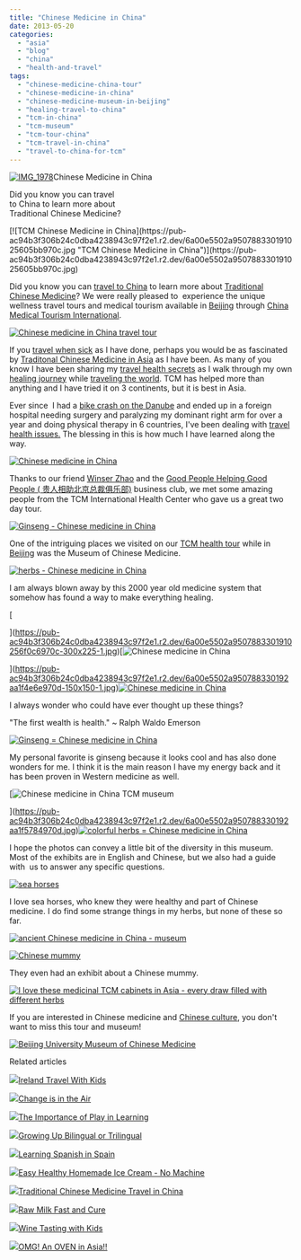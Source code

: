 ```yaml
---
title: "Chinese Medicine in China"
date: 2013-05-20
categories: 
  - "asia"
  - "blog"
  - "china"
  - "health-and-travel"
tags: 
  - "chinese-medicine-china-tour"
  - "chinese-medicine-in-china"
  - "chinese-medicine-museum-in-beijing"
  - "healing-travel-to-china"
  - "tcm-in-china"
  - "tcm-museum"
  - "tcm-tour-china"
  - "tcm-travel-in-china"
  - "travel-to-china-for-tcm"
---
```


[![IMG_1978](https://pub-ac94b3f306b24c0dba4238943c97f2e1.r2.dev/6a00e5502a9507883301901c600442970b.jpg "IMG_1978")](https://pub-ac94b3f306b24c0dba4238943c97f2e1.r2.dev/6a00e5502a9507883301901c600442970b.jpg)Chinese Medicine in China  
  
Did you know you can travel  
to China to learn more about  
Traditional Chinese Medicine?

<!--more--> [![TCM Chinese Medicine in China](https://pub-ac94b3f306b24c0dba4238943c97f2e1.r2.dev/6a00e5502a950788330191025605bb970c.jpg "TCM Chinese Medicine in China")](https://pub-ac94b3f306b24c0dba4238943c97f2e1.r2.dev/6a00e5502a950788330191025605bb970c.jpg)  
  
Did you know you can [travel to China](http://soultravelers3new.local/2012/11/china-travel-in-the-autumn.html "travel to china") to learn more about [Traditional Chinese Medicine](http://soultravelers3new.local/2013/04/traditional-chinese-medicine-travel-in-china.html "traditional chinese medicine travel in China")? We were really pleased to  experience the unique wellness travel tours and medical tourism available in [Beijing](http://soultravelers3new.local/2013/01/best-things-to-do-in-beijing-china-.html "best things to do in Beijing") through [China Medical Tourism International](http://en.healthtourism.cn/te_aboutus_company/0/0.chtml "China Medical Tourism International").  
  
[![Chinese medicine in China travel tour](https://pub-ac94b3f306b24c0dba4238943c97f2e1.r2.dev/6a00e5502a950788330192aa1f3c0a970d.jpg "Chinese medicine in China travel tour")](https://pub-ac94b3f306b24c0dba4238943c97f2e1.r2.dev/6a00e5502a950788330192aa1f3c0a970d.jpg)  
  
If you [travel when sick](http://soultravelers3new.local/2012/10/traveling-while-sick-or-with-health-medical-challenges.html "travel when sick") as I have done, perhaps you would be as fascinated by [Traditonal Chinese Medicine in Asia](http://soultravelers3new.local/2012/10/traditional-chinese-medicine-in-asia.html "traditonal Chinese Medicine in Asia") as I have been. As many of you know I have been sharing my [travel health secrets](http://soultravelers3new.local/2011/09/travel-health-secrets-for-long-term-digital-nomads.html#more "travel health secrets") as I walk through my own [healing journey](http://soultravelers3new.local/2012/04/health-organic-raw-foods-and-travel.html#more "healing journey") while [traveling the world](http://soultravelers3new.local/2012/01/amazing-family-world-tour.html "traveling the world nomad family travel"). TCM has helped more than anything and I have tried it on 3 continents, but it is best in Asia.  
  
Ever since  I had a [bike crash on the Danube](http://soultravelers3new.local/2009/09/-a-travelers-tragic-tale-handling-travel-disasters-medical-emergency-.html "bike crash danube") and ended up in a foreign hospital needing surgery and paralyzing my dominant right arm for over a year and doing physical therapy in 6 countries, I've been dealing with [travel health issues.](http://soultravelers3new.local/2012/06/healthy-food-and-travel.html#more "travel and health") The blessing in this is how much I have learned along the way.  
  
[![Chinese medicine in China](https://pub-ac94b3f306b24c0dba4238943c97f2e1.r2.dev/6a00e5502a9507883301901c60dd30970b.jpg "Chinese medicine in China")](https://pub-ac94b3f306b24c0dba4238943c97f2e1.r2.dev/6a00e5502a9507883301901c60dd30970b.jpg)  
  
Thanks to our friend [Winser Zhao](http://www.chinatravel20.com/ "winser Zhao china travel") and the [Good People Helping Good People ( 贵人相助北京总裁俱乐部)](http://soultravelers3new.local/2013/03/good-people-helping-good-people-%E8%B4%B5%E4%BA%BA%E7%9B%B8%E5%8A%A9.html "good people business club in Beijing") business club, we met some amazing people from the TCM International Health Center who gave us a great two day tour.  
  
[![Ginseng - Chinese medicine in China](https://pub-ac94b3f306b24c0dba4238943c97f2e1.r2.dev/6a00e5502a9507883301901c60df2d970b.jpg "Ginseng - Chinese medicine in China")](https://pub-ac94b3f306b24c0dba4238943c97f2e1.r2.dev/6a00e5502a9507883301901c60df2d970b.jpg)  
  
One of the intriguing places we visited on our [TCM health tour](http://soultravelers3new.local/2012/12/confusius-temple-in-beijing-and-tcm-tourism.html "TCM health tour") while in [Beijing](http://soultravelers3new.local/2012/11/forbidden-city-and-beijings-best.html "Beijing best ") was the Museum of Chinese Medicine.  
  
[![herbs - Chinese medicine in China](https://pub-ac94b3f306b24c0dba4238943c97f2e1.r2.dev/6a00e5502a950788330192aa202790970d.jpg "herbs - Chinese medicine in China")](https://pub-ac94b3f306b24c0dba4238943c97f2e1.r2.dev/6a00e5502a950788330192aa202790970d.jpg)  
  
I am always blown away by this 2000 year old medicine system that somehow has found a way to make everything healing.  
  
[  
  
  
](https://pub-ac94b3f306b24c0dba4238943c97f2e1.r2.dev/6a00e5502a9507883301910256f0c6970c-300x225-1.jpg)[![Chinese medicine in China](https://pub-ac94b3f306b24c0dba4238943c97f2e1.r2.dev/6a00e5502a950788330192aa1f4e6e970d.jpg "Chinese medicine in China")  
  
](https://pub-ac94b3f306b24c0dba4238943c97f2e1.r2.dev/6a00e5502a950788330192aa1f4e6e970d-150x150-1.jpg)[![Chinese medicine in China](https://pub-ac94b3f306b24c0dba4238943c97f2e1.r2.dev/6a00e5502a9507883301910256f0c6970c.jpg "Chinese medicine in China")](https://pub-ac94b3f306b24c0dba4238943c97f2e1.r2.dev/6a00e5502a9507883301910256f0c6970c-300x225-1.jpg)  
  
I always wonder who could have ever thought up these things?  
  
  
"The first wealth is health." ~ Ralph Waldo Emerson  
  
[![Ginseng = Chinese medicine in China](https://pub-ac94b3f306b24c0dba4238943c97f2e1.r2.dev/6a00e5502a950788330192aa1f549f970d.jpg "Ginseng = Chinese medicine in China")](https://pub-ac94b3f306b24c0dba4238943c97f2e1.r2.dev/6a00e5502a950788330192aa1f549f970d.jpg)  
  
My personal favorite is ginseng because it looks cool and has also done wonders for me. I think it is the main reason I have my energy back and it has been proven in Western medicine as well.  
  
[![Chinese medicine in China TCM museum](https://pub-ac94b3f306b24c0dba4238943c97f2e1.r2.dev/6a00e5502a950788330192aa1f5784970d.jpg "Chinese medicine in China TCM museum")  
  
](https://pub-ac94b3f306b24c0dba4238943c97f2e1.r2.dev/6a00e5502a950788330192aa1f5784970d.jpg)[![colorful herbs = Chinese medicine in China](http://soultravelers3new.local/wp-content/uploads/wp-content/uploads/2025/09/6a00e5502a9507883301910256f91b970c.jpg "colorful herbs = Chinese medicine in China")](https://pub-ac94b3f306b24c0dba4238943c97f2e1.r2.dev/6a00e5502a9507883301910256f91b970c.jpg)  
  
I hope the photos can convey a little bit of the diversity in this museum. Most of the exhibits are in English and Chinese, but we also had a guide with  us to answer any specific questions.  
  
[![sea horses](https://pub-ac94b3f306b24c0dba4238943c97f2e1.r2.dev/6a00e5502a9507883301910256fb58970c.jpg "sea horses")](https://pub-ac94b3f306b24c0dba4238943c97f2e1.r2.dev/6a00e5502a9507883301910256fb58970c.jpg)  
  
I love sea horses, who knew they were healthy and part of Chinese medicine. I do find some strange things in my herbs, but none of these so far.  
  
  
[![ancient Chinese medicine in China - museum](https://pub-ac94b3f306b24c0dba4238943c97f2e1.r2.dev/6a00e5502a950788330192aa1f7600970d.jpg "ancient Chinese medicine in China - museum")](https://pub-ac94b3f306b24c0dba4238943c97f2e1.r2.dev/6a00e5502a950788330192aa1f7600970d.jpg)  
  
  
[![Chinese mummy](https://pub-ac94b3f306b24c0dba4238943c97f2e1.r2.dev/6a00e5502a9507883301910257161f970c.jpg "Chinese mummy")](https://pub-ac94b3f306b24c0dba4238943c97f2e1.r2.dev/6a00e5502a9507883301910257161f970c.jpg)  
  
They even had an exhibit about a Chinese mummy.  
  
[![I love these medicinal TCM cabinets in Asia - every draw filled with different herbs](https://pub-ac94b3f306b24c0dba4238943c97f2e1.r2.dev/6a00e5502a950788330192aa1f790e970d.jpg "I love these medicinal TCM cabinets in Asia - every draw filled with different herbs")](https://pub-ac94b3f306b24c0dba4238943c97f2e1.r2.dev/6a00e5502a950788330192aa1f790e970d.jpg)  
  
If you are interested in Chinese medicine and [Chinese culture](http://soultravelers3new.local/2012/06/chines.html "Chinese culture - tea ceremony"), you don't want to miss this tour and museum!  
  
[![Beijing University Museum of Chinese Medicine](https://pub-ac94b3f306b24c0dba4238943c97f2e1.r2.dev/6a00e5502a9507883301910256ec2c970c.jpg "Beijing University Museum of Chinese Medicine")](https://pub-ac94b3f306b24c0dba4238943c97f2e1.r2.dev/6a00e5502a9507883301910256ec2c970c.jpg)  
  
  

Related articles  
  

[![](http://i.zemanta.com/157055767_80_80.jpg)](http://soultravelers3new.local/2013/04/ireland-travel-with-kids.html)[Ireland Travel With Kids](http://soultravelers3new.local/2013/04/ireland-travel-with-kids.html)

[![](http://i.zemanta.com/163222515_80_80.jpg)](http://soultravelers3new.local/2013/04/change-is-in-the-air.html)[Change is in the Air](http://soultravelers3new.local/2013/04/change-is-in-the-air.html)

[![](http://i.zemanta.com/167436186_80_80.jpg)](http://soultravelers3new.local/2013/05/the-importance-of-play-in-learning.html)[The Importance of Play in Learning](http://soultravelers3new.local/2013/05/the-importance-of-play-in-learning.html)

[![](http://i.zemanta.com/158297724_80_80.jpg)](http://soultravelers3new.local/2013/04/growing-up-bilingual-or-trilingual.html)[Growing Up Bilingual or Trilingual](http://soultravelers3new.local/2013/04/growing-up-bilingual-or-trilingual.html)

[![](http://i.zemanta.com/168450990_80_80.jpg)](http://soultravelers3new.local/2013/05/learning-spanish-in-spain.html)[Learning Spanish in Spain](http://soultravelers3new.local/2013/05/learning-spanish-in-spain.html)

[![](http://i.zemanta.com/165167156_80_80.jpg)](http://soultravelers3new.local/2013/05/easy-healthy-homemade-ice-cream-no-machine-.html)[Easy Healthy Homemade Ice Cream - No Machine](http://soultravelers3new.local/2013/05/easy-healthy-homemade-ice-cream-no-machine-.html)

[![](http://i.zemanta.com/157318125_80_80.jpg)](http://soultravelers3new.local/2013/04/traditional-chinese-medicine-travel-in-china.html)[Traditional Chinese Medicine Travel in China](http://soultravelers3new.local/2013/04/traditional-chinese-medicine-travel-in-china.html)

[![](http://i.zemanta.com/159260770_80_80.jpg)](http://soultravelers3new.local/2013/04/raw-milk-fast-and-cure.html)[Raw Milk Fast and Cure](http://soultravelers3new.local/2013/04/raw-milk-fast-and-cure.html)

[![](http://i.zemanta.com/158870756_80_80.jpg)](http://soultravelers3new.local/2013/04/wine-tasting-with-kids.html)[Wine Tasting with Kids](http://soultravelers3new.local/2013/04/wine-tasting-with-kids.html)

[![](http://i.zemanta.com/169525402_80_80.jpg)](http://soultravelers3new.local/2013/05/omg-an-oven-in-asia.html)[OMG! An OVEN in Asia!!](http://soultravelers3new.local/2013/05/omg-an-oven-in-asia.html)
